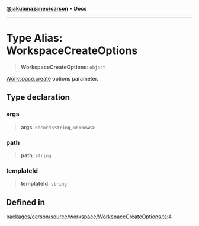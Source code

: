 [**@jakubmazanec/carson**](../README.md) • **Docs**

---

# Type Alias: WorkspaceCreateOptions

> **WorkspaceCreateOptions**: `object`

[Workspace.create](../classes/Workspace.md#create) options parameter.

## Type declaration

### args

> **args**: `Record`\<`string`, `unknown`\>

### path

> **path**: `string`

### templateId

> **templateId**: `string`

## Defined in

[packages/carson/source/workspace/WorkspaceCreateOptions.ts:4](https://github.com/jakubmazanec/tools/blob/3137813ef46c72d3c081751f960a2aa2c61ad567/packages/carson/source/workspace/WorkspaceCreateOptions.ts#L4)
